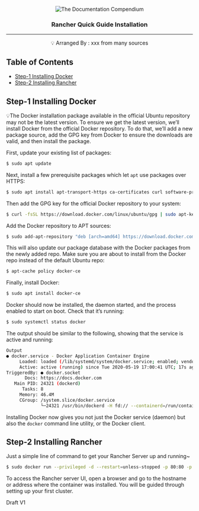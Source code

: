 <p align="center">
 <img src="https://www.suse.com/c/wp-content/uploads/2020/10/rancher-logo-stacked-color-1024x520.png" alt="The Documentation Compendium"></a>
</p>

<h3 align="center">Rancher Quick Guide Installation</h3>


---

<p align = "center">💡 Arranged By : xxx from many sources</p>

Table of Contents
-----------------

  * [Step-1 Installing Docker](#step-1-installing-docker)
  * [Step-2 Installing Rancher](#step-2-installing-rancher)

Step-1 Installing Docker
----

:bulb:The Docker installation package available in the official Ubuntu repository may not be the latest version. To ensure we get the latest version, we’ll install Docker from the official Docker repository. To do that, we’ll add a new package source, add the GPG key from Docker to ensure the downloads are valid, and then install the package.

First, update your existing list of packages:

```bash
$ sudo apt update
```

Next, install a few prerequisite packages which let ``apt`` use packages over HTTPS:

```bash
$ sudo apt install apt-transport-https ca-certificates curl software-properties-common
```

Then add the GPG key for the official Docker repository to your system:

```bash
$ curl -fsSL https://download.docker.com/linux/ubuntu/gpg | sudo apt-key add -
```

Add the Docker repository to APT sources:

```bash
$ sudo add-apt-repository "deb [arch=amd64] https://download.docker.com/linux/ubuntu focal stable"
```

This will also update our package database with the Docker packages from the newly added repo.
Make sure you are about to install from the Docker repo instead of the default Ubuntu repo:

```bash
$ apt-cache policy docker-ce
```

Finally, install Docker:

```bash
$ sudo apt install docker-ce
```

Docker should now be installed, the daemon started, and the process enabled to start on boot. Check that it’s running:

```bash
$ sudo systemctl status docker
```

The output should be similar to the following, showing that the service is active and running:

```bash
Output
● docker.service - Docker Application Container Engine
     Loaded: loaded (/lib/systemd/system/docker.service; enabled; vendor preset: enabled)
     Active: active (running) since Tue 2020-05-19 17:00:41 UTC; 17s ago
TriggeredBy: ● docker.socket
       Docs: https://docs.docker.com
   Main PID: 24321 (dockerd)
      Tasks: 8
     Memory: 46.4M
     CGroup: /system.slice/docker.service
             └─24321 /usr/bin/dockerd -H fd:// --containerd=/run/containerd/containerd.sock
```
Installing Docker now gives you not just the Docker service (daemon) but also the ```docker``` command line utility, or the Docker client.








Step-2 Installing Rancher
--------

Just a simple line of command to get your Rancher Server up and running~ 

```bash
$ sudo docker run --privileged -d --restart=unless-stopped -p 80:80 -p 443:443 rancher/rancher
```

To access the Rancher server UI, open a browser and go to the hostname or address where the container was installed. You will be guided through setting up your first cluster.

Draft V1
